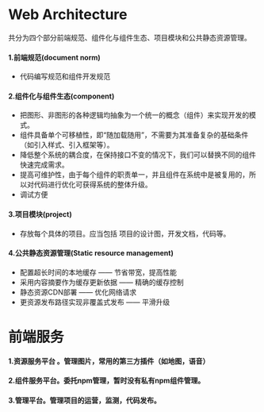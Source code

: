 # Web Architecture
共分为四个部分前端规范、组件化与组件生态、项目模块和公共静态资源管理。
#### 1.前端规范(document norm)
* 代码编写规范和组件开发规范

#### 2.组件化与组件生态(component)
* 把图形、非图形的各种逻辑均抽象为一个统一的概念（组件）来实现开发的模式。
* 组件具备单个可移植性，即“随加载随用”，不需要为其准备复杂的基础条件（如引入样式、引入框架等）。
* 降低整个系统的耦合度，在保持接口不变的情况下，我们可以替换不同的组件快速完成需求。
* 提高可维护性，由于每个组件的职责单一，并且组件在系统中是被复用的，所以对代码进行优化可获得系统的整体升级。
* 调试方便


#### 3.项目模块(project)
* 存放每个具体的项目。应当包括 项目的设计图，开发文档，代码等。

#### 4.公共静态资源管理(Static resource management)

* 配置超长时间的本地缓存 —— 节省带宽，提高性能
* 采用内容摘要作为缓存更新依据 —— 精确的缓存控制
* 静态资源CDN部署 —— 优化网络请求
* 更资源发布路径实现非覆盖式发布 —— 平滑升级

# 前端服务
#### 1.资源服务平台 。管理图片，常用的第三方插件（如地图，语音）
#### 2.组件服务平台。委托npm管理，暂时没有私有npm组件管理。
#### 3.管理平台。管理项目的运营，监测，代码发布。

